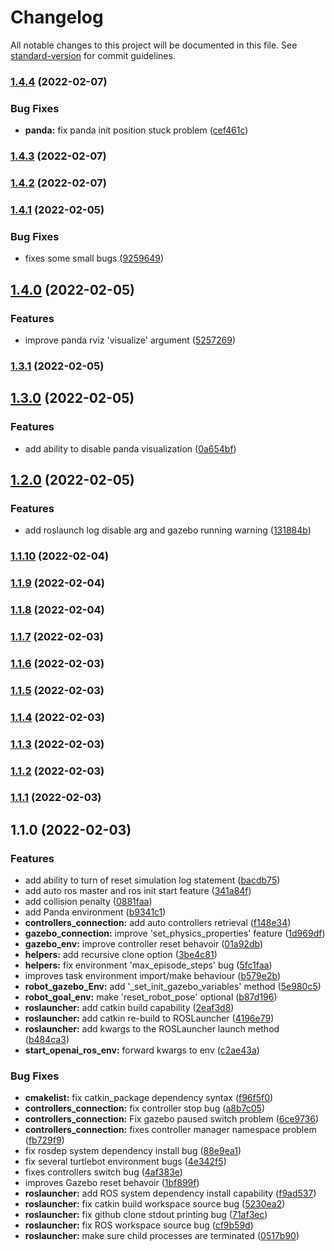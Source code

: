 # Changelog

All notable changes to this project will be documented in this file. See [standard-version](https://github.com/conventional-changelog/standard-version) for commit guidelines.

### [1.4.4](https://github.com/rickstaa/ros-gazebo-gym/compare/v1.4.3...v1.4.4) (2022-02-07)


### Bug Fixes

* **panda:** fix panda init position stuck problem ([cef461c](https://github.com/rickstaa/ros-gazebo-gym/commit/cef461c1e96f83871a868468dfa7174f860541dd))

### [1.4.3](https://github.com/rickstaa/ros-gazebo-gym/compare/v1.4.2...v1.4.3) (2022-02-07)

### [1.4.2](https://github.com/rickstaa/ros-gazebo-gym/compare/v1.4.1...v1.4.2) (2022-02-07)

### [1.4.1](https://github.com/rickstaa/ros-gazebo-gym/compare/v1.4.0...v1.4.1) (2022-02-05)


### Bug Fixes

* fixes some small bugs ([9259649](https://github.com/rickstaa/ros-gazebo-gym/commit/9259649c130d479c39b7caf7adfd994cf6f099b1))

## [1.4.0](https://github.com/rickstaa/ros-gazebo-gym/compare/v1.3.1...v1.4.0) (2022-02-05)


### Features

* improve panda rviz 'visualize' argument ([5257269](https://github.com/rickstaa/ros-gazebo-gym/commit/5257269dceb05a933bbba2328c3ff55f10479aad))

### [1.3.1](https://github.com/rickstaa/ros-gazebo-gym/compare/v1.3.0...v1.3.1) (2022-02-05)

## [1.3.0](https://github.com/rickstaa/ros-gazebo-gym/compare/v1.2.0...v1.3.0) (2022-02-05)


### Features

* add ability to disable panda visualization ([0a654bf](https://github.com/rickstaa/ros-gazebo-gym/commit/0a654bf00e293fc8a766e16991058186d3e487f3))

## [1.2.0](https://github.com/rickstaa/ros-gazebo-gym/compare/v1.1.10...v1.2.0) (2022-02-05)


### Features

* add roslaunch log disable arg and gazebo running warning ([131884b](https://github.com/rickstaa/ros-gazebo-gym/commit/131884be7752aae389b49f4ee928a83f02679f49))

### [1.1.10](https://github.com/rickstaa/ros-gazebo-gym/compare/v1.1.9...v1.1.10) (2022-02-04)

### [1.1.9](https://github.com/rickstaa/ros-gazebo-gym/compare/v1.1.8...v1.1.9) (2022-02-04)

### [1.1.8](https://github.com/rickstaa/ros-gazebo-gym/compare/v1.1.7...v1.1.8) (2022-02-04)

### [1.1.7](https://github.com/rickstaa/ros-gazebo-gym/compare/v1.1.6...v1.1.7) (2022-02-03)

### [1.1.6](https://github.com/rickstaa/ros-gazebo-gym/compare/v1.1.5...v1.1.6) (2022-02-03)

### [1.1.5](https://github.com/rickstaa/ros-gazebo-gym/compare/v1.1.4...v1.1.5) (2022-02-03)

### [1.1.4](https://github.com/rickstaa/ros-gazebo-gym/compare/v1.1.3...v1.1.4) (2022-02-03)

### [1.1.3](https://github.com/rickstaa/ros-gazebo-gym/compare/v1.1.2...v1.1.3) (2022-02-03)

### [1.1.2](https://github.com/rickstaa/ros-gazebo-gym/compare/v1.1.1...v1.1.2) (2022-02-03)

### [1.1.1](https://github.com/rickstaa/ros-gazebo-gym/compare/v1.1.0...v1.1.1) (2022-02-03)

## 1.1.0 (2022-02-03)


### Features

* add ability to turn of reset simulation log statement ([bacdb75](https://github.com/rickstaa/ros-gazebo-gym/commit/bacdb758533ebea0cadc7c828139f71572ecc626))
* add auto ros master and ros init start feature ([341a84f](https://github.com/rickstaa/ros-gazebo-gym/commit/341a84ff5408323adc5d8a0e006b30b4c14473fb))
* add collision penalty ([0881faa](https://github.com/rickstaa/ros-gazebo-gym/commit/0881faac51ddc1835ffa1efd1e9eac8579fe910b))
* add Panda environment ([b9341c1](https://github.com/rickstaa/ros-gazebo-gym/commit/b9341c1f568618a526aa941bd60785994fd57f7e))
* **controllers_connection:** add auto controllers retrieval ([f148e34](https://github.com/rickstaa/ros-gazebo-gym/commit/f148e345df46041e21162378ce5c53a5a3f6f707))
* **gazebo_connection:** improve 'set_physics_properties' feature ([1d969df](https://github.com/rickstaa/ros-gazebo-gym/commit/1d969dfdd6550c1028751bd885793be9f96b2c77))
* **gazebo_env:** improve controller reset behavoir ([01a92db](https://github.com/rickstaa/ros-gazebo-gym/commit/01a92db7d5c73f3c0afd730fbfffba9297e5a8c8))
* **helpers:** add recursive clone option ([3be4c81](https://github.com/rickstaa/ros-gazebo-gym/commit/3be4c81e4a68c7fd8767fc6d2b80b9efeb5cb163))
* **helpers:** fix environment 'max_episode_steps' bug ([5fc1faa](https://github.com/rickstaa/ros-gazebo-gym/commit/5fc1faa97b4463541e25ae1e716eec932aed8af6))
* improves task environment import/make behaviour ([b579e2b](https://github.com/rickstaa/ros-gazebo-gym/commit/b579e2bc5e8c4c604d5ee3bc7daa0ee735cc62a8))
* **robot_gazebo_Env:** add '_set_init_gazebo_variables' method ([5e980c5](https://github.com/rickstaa/ros-gazebo-gym/commit/5e980c5cedf9012d0879b50088b959e26b1faabf))
* **robot_goal_env:** make 'reset_robot_pose' optional ([b87d196](https://github.com/rickstaa/ros-gazebo-gym/commit/b87d196c58198389131675025a37a2132c030f2a))
* **roslauncher:** add catkin build capability ([2eaf3d8](https://github.com/rickstaa/ros-gazebo-gym/commit/2eaf3d84bfdf7b853117511b04c7c2bc52eeb169))
* **roslauncher:** add catkin re-build to ROSLauncher ([4196e79](https://github.com/rickstaa/ros-gazebo-gym/commit/4196e790604cc83436c1d7befc3d5d4cc19de0e2))
* **roslauncher:** add kwargs to the ROSLauncher launch method ([b484ca3](https://github.com/rickstaa/ros-gazebo-gym/commit/b484ca367929c79264c16a7e20754c448101b98e))
* **start_openai_ros_env:** forward kwargs to env ([c2ae43a](https://github.com/rickstaa/ros-gazebo-gym/commit/c2ae43ac506a6cac386dd3834e21ad8f11cf2f7c))


### Bug Fixes

* **cmakelist:** fix catkin_package dependency syntax ([f96f5f0](https://github.com/rickstaa/ros-gazebo-gym/commit/f96f5f0e6b040e017b3b44d1d030d8134efb6151))
* **controllers_connection:** fix controller stop bug ([a8b7c05](https://github.com/rickstaa/ros-gazebo-gym/commit/a8b7c052580c1fe307817b39d74bfa7e61da5a83))
* **controllers_connection:** Fix gazebo paused switch problem ([6ce9736](https://github.com/rickstaa/ros-gazebo-gym/commit/6ce973652e1a6640140a2e6475203dec37ebe7ab))
* **controllers_connection:** fixes controller manager namespace problem ([fb729f9](https://github.com/rickstaa/ros-gazebo-gym/commit/fb729f96f64568dac84363a36b37b218228c6ec3))
* fix rosdep system dependency install bug ([88e9ea1](https://github.com/rickstaa/ros-gazebo-gym/commit/88e9ea1a637236b64ba304079d2d1f0218d524b6))
* fix several turtlebot environment bugs ([4e342f5](https://github.com/rickstaa/ros-gazebo-gym/commit/4e342f5e53a1911d2f62ac4a05e9800a6c4bd02b))
* fixes controllers switch bug ([4af383e](https://github.com/rickstaa/ros-gazebo-gym/commit/4af383efd6e7db527b1f030683f40469da11679b))
* improves Gazebo reset behavoir ([1bf899f](https://github.com/rickstaa/ros-gazebo-gym/commit/1bf899fa5a72b3c23afeacc8943eb040ca221f8e))
* **roslauncher:** add ROS system dependency install capability ([f9ad537](https://github.com/rickstaa/ros-gazebo-gym/commit/f9ad537aaba8c1c6e30bb2b45fd699a943c495a3))
* **roslauncher:** fix catkin build workspace source bug ([5230ea2](https://github.com/rickstaa/ros-gazebo-gym/commit/5230ea2f0334d8a73eaba5358ea07fb68989baaf))
* **roslauncher:** fix github clone stdout printing bug ([71af3ec](https://github.com/rickstaa/ros-gazebo-gym/commit/71af3ec55d606e59292ad77a32552e72b7f0931e))
* **roslauncher:** fix ROS workspace source bug ([cf9b59d](https://github.com/rickstaa/ros-gazebo-gym/commit/cf9b59d01bff91d09ef57dde702a64e3234c486a))
* **roslauncher:** make sure child processes are terminated ([0517b90](https://github.com/rickstaa/ros-gazebo-gym/commit/0517b90c259136f5bb6b73c6c30dda00adc4a83f))
